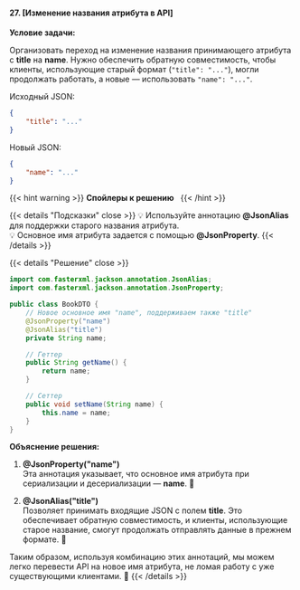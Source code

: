 #### 27. [Изменение названия атрибута в API]

**Условие задачи:**

Организовать переход на изменение названия принимающего атрибута с **title** на **name**. Нужно обеспечить обратную совместимость, чтобы клиенты, использующие старый формат (`"title": "..."`), могли продолжать работать, а новые — использовать `"name": "..."`.

Исходный JSON:

```json
{
    "title": "..."
}
```

Новый JSON:

```json
{
    "name": "..."
}
```


{{< hint warning >}}
**Спойлеры к решению**  
{{< /hint >}}

{{< details "Подсказки" close >}}
💡 Используйте аннотацию **@JsonAlias** для поддержки старого названия атрибута.   
💡 Основное имя атрибута задается с помощью **@JsonProperty**. 
{{< /details >}}

{{< details "Решение" close >}}

```java
import com.fasterxml.jackson.annotation.JsonAlias;
import com.fasterxml.jackson.annotation.JsonProperty;

public class BookDTO {
    // Новое основное имя "name", поддерживаем также "title"
    @JsonProperty("name")
    @JsonAlias("title")
    private String name;

    // Геттер
    public String getName() {
        return name;
    }

    // Сеттер
    public void setName(String name) {
        this.name = name;
    }
}
```

**Объяснение решения:**

1. **@JsonProperty("name")**  
    Эта аннотация указывает, что основное имя атрибута при сериализации и десериализации — **name**. 📘
    
2. **@JsonAlias("title")**  
    Позволяет принимать входящие JSON с полем **title**. Это обеспечивает обратную совместимость, и клиенты, использующие старое название, смогут продолжать отправлять данные в прежнем формате. 🔄
    

Таким образом, используя комбинацию этих аннотаций, мы можем легко перевести API на новое имя атрибута, не ломая работу с уже существующими клиентами. 🚀
{{< /details >}}